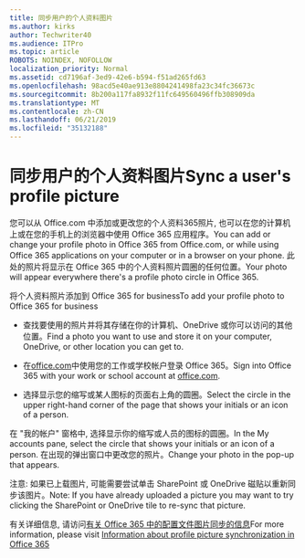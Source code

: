 ```yaml
---
title: 同步用户的个人资料图片
ms.author: kirks
author: Techwriter40
ms.audience: ITPro
ms.topic: article
ROBOTS: NOINDEX, NOFOLLOW
localization_priority: Normal
ms.assetid: cd7196af-3ed9-42e6-b594-f51ad265fd63
ms.openlocfilehash: 98acd5e40ae913e8804241498fa23c34fc36673c
ms.sourcegitcommit: 8b200a117fa8932f11fc649560496ffb308909da
ms.translationtype: MT
ms.contentlocale: zh-CN
ms.lasthandoff: 06/21/2019
ms.locfileid: "35132188"
---
```

# <a name="sync-a-users-profile-picture"></a><span data-ttu-id="6d938-102">同步用户的个人资料图片</span><span class="sxs-lookup"><span data-stu-id="6d938-102">Sync a user's profile picture</span></span>

<span data-ttu-id="6d938-103">您可以从 Office.com 中添加或更改您的个人资料365照片, 也可以在您的计算机上或在您的手机上的浏览器中使用 Office 365 应用程序。</span><span class="sxs-lookup"><span data-stu-id="6d938-103">You can add or change your profile photo in Office 365 from Office.com, or while using Office 365 applications on your computer or in a browser on your phone.</span></span> <span data-ttu-id="6d938-104">此处的照片将显示在 Office 365 中的个人资料照片圆圈的任何位置。</span><span class="sxs-lookup"><span data-stu-id="6d938-104">Your photo will appear everywhere there's a profile photo circle in Office 365.</span></span>

<span data-ttu-id="6d938-105">将个人资料照片添加到 Office 365 for business</span><span class="sxs-lookup"><span data-stu-id="6d938-105">To add your profile photo to Office 365 for business</span></span>

- <span data-ttu-id="6d938-106">查找要使用的照片并将其存储在你的计算机、OneDrive 或你可以访问的其他位置。</span><span class="sxs-lookup"><span data-stu-id="6d938-106">Find a photo you want to use and store it on your computer, OneDrive, or other location you can get to.</span></span>

- <span data-ttu-id="6d938-107">在[office.com](http://www.office.com)中使用您的工作或学校帐户登录 Office 365。</span><span class="sxs-lookup"><span data-stu-id="6d938-107">Sign into Office 365 with your work or school account at [office.com](http://www.office.com).</span></span>

- <span data-ttu-id="6d938-108">选择显示您的缩写或某人图标的页面右上角的圆圈。</span><span class="sxs-lookup"><span data-stu-id="6d938-108">Select the circle in the upper right-hand corner of the page that shows your initials or an icon of a person.</span></span>

<span data-ttu-id="6d938-109">在 "我的帐户" 窗格中, 选择显示你的缩写或人员的图标的圆圈。</span><span class="sxs-lookup"><span data-stu-id="6d938-109">In the My accounts pane, select the circle that shows your initials or an icon of a person.</span></span> <span data-ttu-id="6d938-110">在出现的弹出窗口中更改您的照片。</span><span class="sxs-lookup"><span data-stu-id="6d938-110">Change your photo in the pop-up that appears.</span></span>

<span data-ttu-id="6d938-111">注意: 如果已上载图片, 可能需要尝试单击 SharePoint 或 OneDrive 磁贴以重新同步该图片。</span><span class="sxs-lookup"><span data-stu-id="6d938-111">Note: If you have already uploaded a picture you may want to try clicking the SharePoint or OneDrive tile to re-sync that picture.</span></span>

<span data-ttu-id="6d938-112">有关详细信息, 请访问[有关 Office 365 中的配置文件图片同步的信息](https://support.office.com/article/information-about-profile-picture-synchronization-in-office-365-20594d76-d054-4af4-a660-401133e3d48a?ui=en-US&amp;rs=en-US&amp;ad=US)</span><span class="sxs-lookup"><span data-stu-id="6d938-112">For more information, please visit [Information about profile picture synchronization in Office 365](https://support.office.com/article/information-about-profile-picture-synchronization-in-office-365-20594d76-d054-4af4-a660-401133e3d48a?ui=en-US&amp;rs=en-US&amp;ad=US)</span></span>

